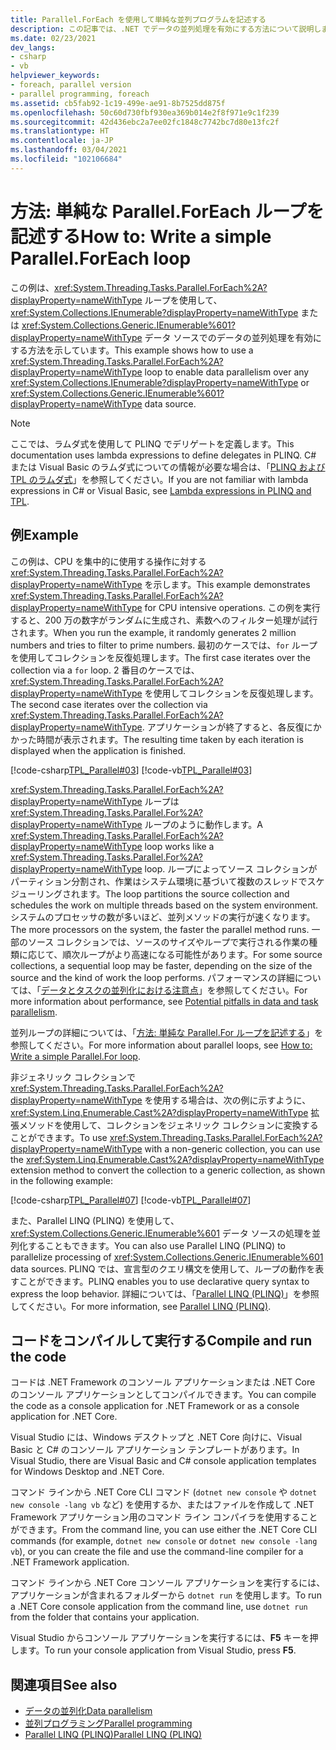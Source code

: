 ```yaml
---
title: Parallel.ForEach を使用して単純な並列プログラムを記述する
description: この記事では、.NET でデータの並列処理を有効にする方法について説明します。 任意の IEnumerable または IEnumerable<T> データ ソースに対して、Parallel.ForEach ループを記述します。
ms.date: 02/23/2021
dev_langs:
- csharp
- vb
helpviewer_keywords:
- foreach, parallel version
- parallel programming, foreach
ms.assetid: cb5fab92-1c19-499e-ae91-8b7525dd875f
ms.openlocfilehash: 50c60d730fbf930ea369b014e2f8f971e9c1f239
ms.sourcegitcommit: 42d436ebc2a7ee02fc1848c7742bc7d80e13fc2f
ms.translationtype: HT
ms.contentlocale: ja-JP
ms.lasthandoff: 03/04/2021
ms.locfileid: "102106684"
---
```

# <a name="how-to-write-a-simple-parallelforeach-loop"></a><span data-ttu-id="b6080-104">方法: 単純な Parallel.ForEach ループを記述する</span><span class="sxs-lookup"><span data-stu-id="b6080-104">How to: Write a simple Parallel.ForEach loop</span></span>

<span data-ttu-id="b6080-105">この例は、<xref:System.Threading.Tasks.Parallel.ForEach%2A?displayProperty=nameWithType> ループを使用して、<xref:System.Collections.IEnumerable?displayProperty=nameWithType> または <xref:System.Collections.Generic.IEnumerable%601?displayProperty=nameWithType> データ ソースでのデータの並列処理を有効にする方法を示しています。</span><span class="sxs-lookup"><span data-stu-id="b6080-105">This example shows how to use a <xref:System.Threading.Tasks.Parallel.ForEach%2A?displayProperty=nameWithType> loop to enable data parallelism over any <xref:System.Collections.IEnumerable?displayProperty=nameWithType> or <xref:System.Collections.Generic.IEnumerable%601?displayProperty=nameWithType> data source.</span></span>

> [!NOTE]
> <span data-ttu-id="b6080-106">ここでは、ラムダ式を使用して PLINQ でデリゲートを定義します。</span><span class="sxs-lookup"><span data-stu-id="b6080-106">This documentation uses lambda expressions to define delegates in PLINQ.</span></span> <span data-ttu-id="b6080-107">C# または Visual Basic のラムダ式についての情報が必要な場合は、「[PLINQ および TPL のラムダ式](lambda-expressions-in-plinq-and-tpl.md)」を参照してください。</span><span class="sxs-lookup"><span data-stu-id="b6080-107">If you are not familiar with lambda expressions in C# or Visual Basic, see [Lambda expressions in PLINQ and TPL](lambda-expressions-in-plinq-and-tpl.md).</span></span>

## <a name="example"></a><span data-ttu-id="b6080-108">例</span><span class="sxs-lookup"><span data-stu-id="b6080-108">Example</span></span>

<span data-ttu-id="b6080-109">この例は、CPU を集中的に使用する操作に対する <xref:System.Threading.Tasks.Parallel.ForEach%2A?displayProperty=nameWithType> を示します。</span><span class="sxs-lookup"><span data-stu-id="b6080-109">This example demonstrates <xref:System.Threading.Tasks.Parallel.ForEach%2A?displayProperty=nameWithType> for CPU intensive operations.</span></span> <span data-ttu-id="b6080-110">この例を実行すると、200 万の数字がランダムに生成され、素数へのフィルター処理が試行されます。</span><span class="sxs-lookup"><span data-stu-id="b6080-110">When you run the example, it randomly generates 2 million numbers and tries to filter to prime numbers.</span></span> <span data-ttu-id="b6080-111">最初のケースでは、`for` ループを使用してコレクションを反復処理します。</span><span class="sxs-lookup"><span data-stu-id="b6080-111">The first case iterates over the collection via a `for` loop.</span></span> <span data-ttu-id="b6080-112">2 番目のケースでは、<xref:System.Threading.Tasks.Parallel.ForEach%2A?displayProperty=nameWithType> を使用してコレクションを反復処理します。</span><span class="sxs-lookup"><span data-stu-id="b6080-112">The second case iterates over the collection via <xref:System.Threading.Tasks.Parallel.ForEach%2A?displayProperty=nameWithType>.</span></span> <span data-ttu-id="b6080-113">アプリケーションが終了すると、各反復にかかった時間が表示されます。</span><span class="sxs-lookup"><span data-stu-id="b6080-113">The resulting time taken by each iteration is displayed when the application is finished.</span></span>

[!code-csharp[TPL_Parallel#03](../../../samples/snippets/csharp/VS_Snippets_Misc/tpl_parallel/cs/simpleforeach.cs#03)]
[!code-vb[TPL_Parallel#03](../../../samples/snippets/visualbasic/VS_Snippets_Misc/tpl_parallel/vb/simpleforeach.vb#03)]

<span data-ttu-id="b6080-114"><xref:System.Threading.Tasks.Parallel.ForEach%2A?displayProperty=nameWithType> ループは <xref:System.Threading.Tasks.Parallel.For%2A?displayProperty=nameWithType> ループのように動作します。</span><span class="sxs-lookup"><span data-stu-id="b6080-114">A <xref:System.Threading.Tasks.Parallel.ForEach%2A?displayProperty=nameWithType> loop works like a <xref:System.Threading.Tasks.Parallel.For%2A?displayProperty=nameWithType> loop.</span></span> <span data-ttu-id="b6080-115">ループによってソース コレクションがパーティション分割され、作業はシステム環境に基づいて複数のスレッドでスケジューリングされます。</span><span class="sxs-lookup"><span data-stu-id="b6080-115">The loop partitions the source collection and schedules the work on multiple threads based on the system environment.</span></span> <span data-ttu-id="b6080-116">システムのプロセッサの数が多いほど、並列メソッドの実行が速くなります。</span><span class="sxs-lookup"><span data-stu-id="b6080-116">The more processors on the system, the faster the parallel method runs.</span></span> <span data-ttu-id="b6080-117">一部のソース コレクションでは、ソースのサイズやループで実行される作業の種類に応じて、順次ループがより高速になる可能性があります。</span><span class="sxs-lookup"><span data-stu-id="b6080-117">For some source collections, a sequential loop may be faster, depending on the size of the source and the kind of work the loop performs.</span></span> <span data-ttu-id="b6080-118">パフォーマンスの詳細については、「[データとタスクの並列化における注意点](potential-pitfalls-in-data-and-task-parallelism.md)」を参照してください。</span><span class="sxs-lookup"><span data-stu-id="b6080-118">For more information about performance, see [Potential pitfalls in data and task parallelism](potential-pitfalls-in-data-and-task-parallelism.md).</span></span>

<span data-ttu-id="b6080-119">並列ループの詳細については、「[方法: 単純な Parallel.For ループを記述する](how-to-write-a-simple-parallel-for-loop.md)」を参照してください。</span><span class="sxs-lookup"><span data-stu-id="b6080-119">For more information about parallel loops, see [How to: Write a simple Parallel.For loop](how-to-write-a-simple-parallel-for-loop.md).</span></span>

<span data-ttu-id="b6080-120">非ジェネリック コレクションで <xref:System.Threading.Tasks.Parallel.ForEach%2A?displayProperty=nameWithType> を使用する場合は、次の例に示すように、<xref:System.Linq.Enumerable.Cast%2A?displayProperty=nameWithType> 拡張メソッドを使用して、コレクションをジェネリック コレクションに変換することができます。</span><span class="sxs-lookup"><span data-stu-id="b6080-120">To use <xref:System.Threading.Tasks.Parallel.ForEach%2A?displayProperty=nameWithType> with a non-generic collection, you can use the <xref:System.Linq.Enumerable.Cast%2A?displayProperty=nameWithType> extension method to convert the collection to a generic collection, as shown in the following example:</span></span>

[!code-csharp[TPL_Parallel#07](../../../samples/snippets/csharp/VS_Snippets_Misc/tpl_parallel/cs/nongeneric.cs#07)]
[!code-vb[TPL_Parallel#07](../../../samples/snippets/visualbasic/VS_Snippets_Misc/tpl_parallel/vb/nongeneric.vb#07)]

<span data-ttu-id="b6080-121">また、Parallel LINQ (PLINQ) を使用して、<xref:System.Collections.Generic.IEnumerable%601> データ ソースの処理を並列化することもできます。</span><span class="sxs-lookup"><span data-stu-id="b6080-121">You can also use Parallel LINQ (PLINQ) to parallelize processing of <xref:System.Collections.Generic.IEnumerable%601> data sources.</span></span> <span data-ttu-id="b6080-122">PLINQ では、宣言型のクエリ構文を使用して、ループの動作を表すことができます。</span><span class="sxs-lookup"><span data-stu-id="b6080-122">PLINQ enables you to use declarative query syntax to express the loop behavior.</span></span> <span data-ttu-id="b6080-123">詳細については、「[Parallel LINQ (PLINQ)](introduction-to-plinq.md)」を参照してください。</span><span class="sxs-lookup"><span data-stu-id="b6080-123">For more information, see [Parallel LINQ (PLINQ)](introduction-to-plinq.md).</span></span>

## <a name="compile-and-run-the-code"></a><span data-ttu-id="b6080-124">コードをコンパイルして実行する</span><span class="sxs-lookup"><span data-stu-id="b6080-124">Compile and run the code</span></span>

<span data-ttu-id="b6080-125">コードは .NET Framework のコンソール アプリケーションまたは .NET Core のコンソール アプリケーションとしてコンパイルできます。</span><span class="sxs-lookup"><span data-stu-id="b6080-125">You can compile the code as a console application for .NET Framework or as a console application for .NET Core.</span></span>

<span data-ttu-id="b6080-126">Visual Studio には、Windows デスクトップと .NET Core 向けに、Visual Basic と C# のコンソール アプリケーション テンプレートがあります。</span><span class="sxs-lookup"><span data-stu-id="b6080-126">In Visual Studio, there are Visual Basic and C# console application templates for Windows Desktop and .NET Core.</span></span>

<span data-ttu-id="b6080-127">コマンド ラインから .NET Core CLI コマンド (`dotnet new console` や `dotnet new console -lang vb` など) を使用するか、またはファイルを作成して .NET Framework アプリケーション用のコマンド ライン コンパイラを使用することができます。</span><span class="sxs-lookup"><span data-stu-id="b6080-127">From the command line, you can use either the .NET Core CLI commands (for example, `dotnet new console` or `dotnet new console -lang vb`), or you can create the file and use the command-line compiler for a .NET Framework application.</span></span>

<span data-ttu-id="b6080-128">コマンド ラインから .NET Core コンソール アプリケーションを実行するには、アプリケーションが含まれるフォルダーから `dotnet run` を使用します。</span><span class="sxs-lookup"><span data-stu-id="b6080-128">To run a .NET Core console application from the command line, use `dotnet run` from the folder that contains your application.</span></span>

<span data-ttu-id="b6080-129">Visual Studio からコンソール アプリケーションを実行するには、**F5** キーを押します。</span><span class="sxs-lookup"><span data-stu-id="b6080-129">To run your console application from Visual Studio, press **F5**.</span></span>

## <a name="see-also"></a><span data-ttu-id="b6080-130">関連項目</span><span class="sxs-lookup"><span data-stu-id="b6080-130">See also</span></span>

- [<span data-ttu-id="b6080-131">データの並列化</span><span class="sxs-lookup"><span data-stu-id="b6080-131">Data parallelism</span></span>](data-parallelism-task-parallel-library.md)
- [<span data-ttu-id="b6080-132">並列プログラミング</span><span class="sxs-lookup"><span data-stu-id="b6080-132">Parallel programming</span></span>](index.md)
- [<span data-ttu-id="b6080-133">Parallel LINQ (PLINQ)</span><span class="sxs-lookup"><span data-stu-id="b6080-133">Parallel LINQ (PLINQ)</span></span>](introduction-to-plinq.md)
